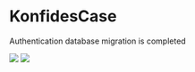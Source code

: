 # KonfidesCase
Authentication database migration is completed

<img src="![image](https://github.com/Oguzhan13/KonfidesCase/assets/108337929/e96b9ee4-c81a-46dd-b008-11c03db4f5c5)" width:400 height:533>
<img src="![image](https://github.com/Oguzhan13/KonfidesCase/assets/108337929/36c41836-08b7-43a9-aa88-124ba139a5d2)
" width:400 height:533>
